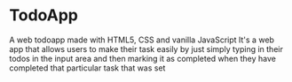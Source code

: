 # TodoApp
A web todoapp made with HTML5, CSS and vanilla JavaScript
It's a web app that allows users to make their task easily by just simply typing in their todos in the input area and then marking it as completed when they have completed that particular task that was set
